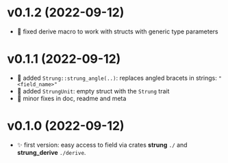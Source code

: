 # v0.1.2 (2022-09-12)
* 🐛 fixed derive macro to work with structs with generic type parameters

# v0.1.1 (2022-09-12)
* 🌟 added `Strung::strung_angle(..)`: replaces angled bracets in strings: `"<field_name>"`
* 🌟 added `StrungUnit`: empty struct with the `Strung` trait
* 📝 minor fixes in doc, readme and meta

# v0.1.0 (2022-09-12)
* ✨ first version: easy access to field via crates **strung** `./` and **strung_derive** `./derive`.